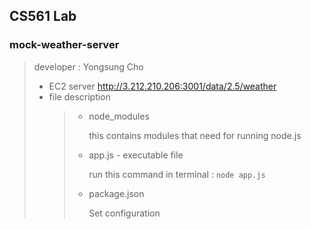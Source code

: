## CS561 Lab
### mock-weather-server
> developer : Yongsung Cho
>
> * EC2 server 
> http://3.212.210.206:3001/data/2.5/weather
> * file description
>   > + node_modules
>   >
>   >   this contains modules that need for running node.js
>   >   
>   > + app.js - executable file 
>   > 
>   >   run this command in terminal : ```node app.js```
>   >
>   > + package.json  
>   > 
>   >   Set configuration


